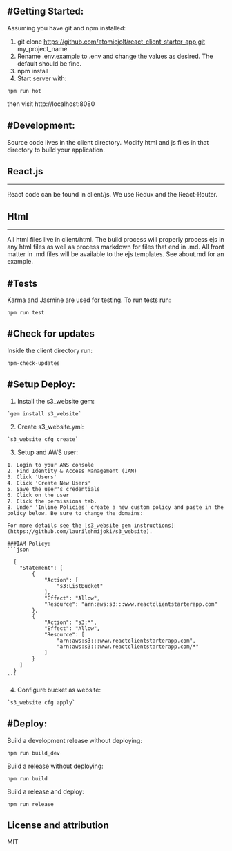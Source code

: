 #Getting Started:
-----------------------

Assuming you have git and npm installed:

1. git clone https://github.com/atomicjolt/react_client_starter_app.git my_project_name
2. Rename .env.example to .env and change the values as desired. The default should be fine.
3. npm install
4. Start server with:

  `npm run hot`

then visit http://localhost:8080


#Development:
-----------------------
Source code lives in the client directory. Modify html and js files in that directory to build your application.

## React.js
-----------
React code can be found in client/js. We use Redux and the React-Router.

## Html
-----------
All html files live in client/html. The build process will properly process ejs in any html files as well as process markdown for files that end in .md. All front matter in .md files will be available to the ejs templates. See about.md for an example.

#Tests
-----------
Karma and Jasmine are used for testing. To run tests run:

  `npm run test`
    

#Check for updates
-----------
Inside the client directory run:

  `npm-check-updates`


#Setup Deploy:
-----------------------

  1. Install the s3_website gem:
  
    `gem install s3_website`

  2. Create s3_website.yml:

    `s3_website cfg create`

  3. Setup and AWS user:

    1. Login to your AWS console
    2. Find Identity & Access Management (IAM)
    3. Click 'Users'
    4. Click 'Create New Users'
    5. Save the user's credentials
    6. Click on the user
    7. Click the permissions tab.
    8. Under 'Inline Policies' create a new custom policy and paste in the policy below. Be sure to change the domains:

    For more details see the [s3_website gem instructions](https://github.com/laurilehmijoki/s3_website).

    ###IAM Policy:
    ```json

      {
        "Statement": [
            {
                "Action": [
                    "s3:ListBucket"
                ],
                "Effect": "Allow",
                "Resource": "arn:aws:s3:::www.reactclientstarterapp.com"
            },
            {
                "Action": "s3:*",
                "Effect": "Allow",
                "Resource": [
                    "arn:aws:s3:::www.reactclientstarterapp.com",
                    "arn:aws:s3:::www.reactclientstarterapp.com/*"
                ]
            }
        ]
      }
    ```

  4. Configure bucket as website:

    `s3_website cfg apply`
   

#Deploy:
-----------------------

  Build a development release without deploying:

  `npm run build_dev`


  Build a release without deploying:

  `npm run build`
  

  Build a release and deploy:
  
  `npm run release`


License and attribution
-----------------------
MIT